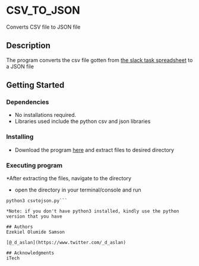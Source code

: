# CSV_TO_JSON

Converts CSV file to JSON file
## Description

The program converts the csv file gotten from [the slack task spreadsheet](https://docs.google.com/spreadsheets/d/1-9zf50iUmdtvpbEvQ7I-M2vlK8hCSB1DC_bF5bDNjxE/edit#gid=840755023)
to a JSON file
## Getting Started

### Dependencies

* No installations required. 
* Libraries used include the python csv and json libraries

### Installing

* Download the program [here](https://github.com/olurocks/CSV_TO_JSON/archive/refs/heads/main.zip) and extract files to desired directory
### Executing program

*After extracting the files, navigate to the directory 

* open the directory in your terminal/console and run
```
python3 csvtojson.py```

*Note: if you don't have python3 installed, kindly use the python version that you have

## Authors
Ezekiel Olumide Samson

[@_d_aslan](https://www.twitter.com/_d_aslan)

## Acknowledgments
iTech
